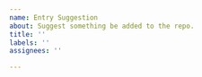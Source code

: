 ```yaml
---
name: Entry Suggestion
about: Suggest something be added to the repo.
title: ''
labels: ''
assignees: ''

---
```



